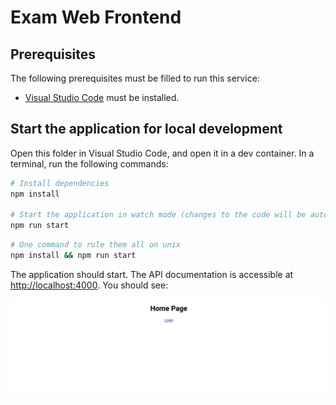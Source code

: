 # Exam Web Frontend

## Prerequisites

The following prerequisites must be filled to run this service:

- [Visual Studio Code](https://code.visualstudio.com/download) must be
  installed.

## Start the application for local development

Open this folder in Visual Studio Code, and open it in a dev container. In a
terminal, run the following commands:

```bash
# Install dependencies
npm install

# Start the application in watch mode (changes to the code will be automatically reloaded)
npm run start
```

```bash
# One command to rule them all on unix
npm install && npm run start
```

The application should start. The API documentation is accessible at <http://localhost:4000>. You should see:

![API documentation](../assets/frontend.png)
